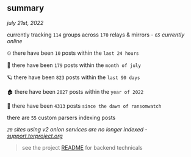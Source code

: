 
## summary
_july 21st, 2022_

currently tracking `114` groups across `170` relays & mirrors - _`65` currently online_

⏲ there have been `10` posts within the `last 24 hours`

🦈 there have been `179` posts within the `month of july`

🪐 there have been `823` posts within the `last 90 days`

🏚 there have been `2027` posts within the `year of 2022`

🦕 there have been `4313` posts `since the dawn of ransomwatch`

there are `55` custom parsers indexing posts

_`20` sites using v2 onion services are no longer indexed - [support.torproject.org](https://support.torproject.org/onionservices/v2-deprecation/)_

> see the project [README](https://github.com/joshhighet/ransomwatch#ransomwatch--) for backend technicals
